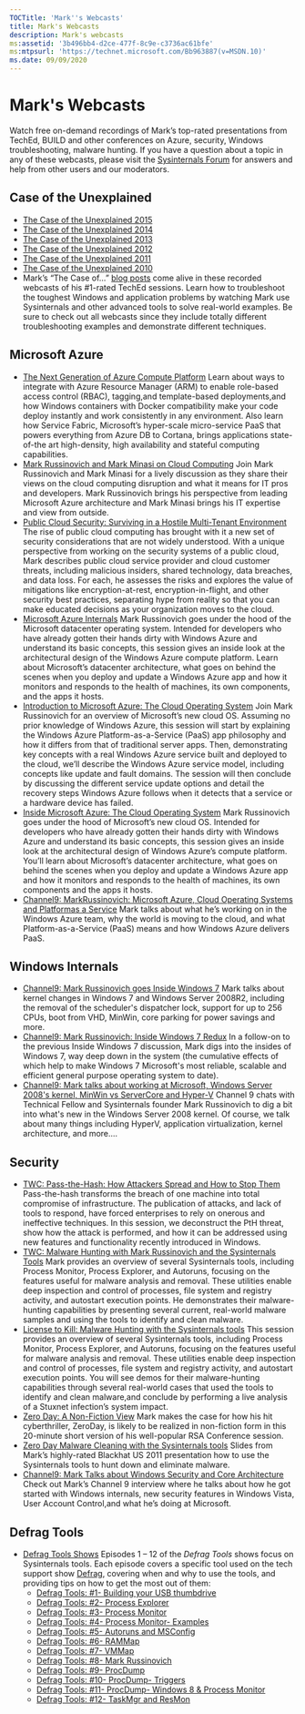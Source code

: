 ```yaml
---
TOCTitle: 'Mark''s Webcasts'
title: Mark's Webcasts
description: Mark's webcasts
ms:assetid: '3b496bb4-d2ce-477f-8c9e-c3736ac61bfe'
ms:mtpsurl: 'https://technet.microsoft.com/Bb963887(v=MSDN.10)'
ms.date: 09/09/2020
---
```


# Mark's Webcasts

Watch free on-demand recordings of Mark’s top-rated presentations from
TechEd, BUILD and other conferences on Azure, security, Windows
troubleshooting, malware hunting. If you have a question about a topic
in any of these webcasts, please visit the [Sysinternals
Forum](https://forum.sysinternals.com/) for answers and help from other
users and our moderators.

## Case of the Unexplained

- [The Case of the Unexplained 2015](https://www.youtube.com/watch?v=WbIYw0tKqm8)
- [The Case of the Unexplained 2014](https://www.youtube.com/watch?v=iVCU2BDcfo8)
- [The Case of the Unexplained 2013](https://www.youtube.com/watch?v=RmORNa7rXm8)
- [The Case of the Unexplained 2012](https://www.youtube.com/watch?v=wO6oUqZpM_A)
- [The Case of the Unexplained 2011](https://www.youtube.com/watch?v=CrG_spCpplU)
- [The Case of the Unexplained 2010](https://www.youtube.com/watch?v=PYHqrwQIoxc)
- Mark’s  “The Case of…” [blog posts](https://technet.microsoft.com/sysinternals/bb963890.aspx) come alive in  these recorded webcasts of his #1-rated TechEd sessions. Learn how to troubleshoot the toughest Windows and application problems by watching Mark use Sysinternals and other advanced tools to solve real-world examples. Be sure to check out all webcasts since they include totally different troubleshooting examples and demonstrate different techniques.

## Microsoft Azure

- [The Next Generation of  Azure Compute Platform](https://channel9.msdn.com/events/build/2015/3-618)
Learn about ways to  integrate with Azure Resource Manager (ARM) to  enable  role-based  access  control (RBAC), tagging,and template-based  deployments,and how Windows containers  with Docker  compatibility make your code deploy  instantly and work consistently in  any environment. Also learn how Service Fabric, Microsoft’s hyper-scale micro-service PaaS that powers  everything  from Azure DB  to  Cortana, brings  applications state-of-the art high-density, high availability and stateful computing capabilities.
- [Mark Russinovich and Mark Minasi  on  Cloud Computing](/events/ignite-2015/brk2477)
Join Mark Russinovich and Mark Minasi  for a lively  discussion  as  they share their views on  the cloud computing disruption  and what it  means for IT  pros and developers. Mark Russinovich brings  his perspective from leading Microsoft Azure architecture and Mark Minasi  brings  his IT  expertise and view from outside.
- [Public Cloud Security: Surviving in a Hostile Multi-Tenant Environment](https://www.youtube.com/watch?v=lk4eCARD1RU)
 The rise of  public  cloud computing has brought with it a new set of  security considerations  that are not widely  understood. With a unique  perspective from working on  the security systems of a public  cloud,  Mark describes public  cloud service provider and cloud customer threats, including malicious insiders, shared  technology, data breaches, and data loss. For each, he  assesses the risks and explores the value of  mitigations like encryption-at-rest, encryption-in-flight, and other security best practices,  separating  hype from reality so  that you can make educated decisions as  your organization moves to  the cloud.
- [Microsoft  Azure Internals](/events/teched-2012/azr302)
  Mark Russinovich goes under the hood of  the Microsoft datacenter  operating system. Intended for developers  who have already gotten their hands dirty with Windows Azure and understand  its basic concepts, this session gives an  inside  look at  the architectural design  of  the Windows Azure compute platform. Learn about Microsoft’s datacenter  architecture, what goes on  behind  the scenes  when you deploy  and update  a Windows Azure app and how it  monitors and responds to  the health  of  machines, its own components, and the apps it  hosts.
- [Introduction to  Microsoft Azure:  The Cloud Operating System](/events/build-build2011/sac-852f)
  Join Mark Russinovich for an  overview of  Microsoft’s new cloud OS. Assuming no  prior knowledge of  Windows Azure,  this session will start by  explaining  the Windows Azure Platform-as-a-Service (PaaS)  app philosophy  and how it  differs from that of  traditional server  apps. Then, demonstrating key concepts with a real Windows Azure service built and deployed to  the cloud,  we’ll describe the Windows Azure service model,  including concepts like update  and fault domains. The session will then conclude by  discussing  the different service update  options and detail  the recovery steps Windows Azure follows when it  detects that a service or a hardware device  has failed.
- [Inside Microsoft Azure:  The Cloud Operating System](/events/build-build2011/sac-853t)
  Mark Russinovich goes under the hood of  Microsoft’s new cloud OS. Intended for developers  who have already gotten  their hands dirty with Windows Azure and understand  its basic concepts, this session gives an  inside  look at  the architectural design  of  Windows Azure’s compute platform. You’ll  learn about Microsoft’s datacenter  architecture, what goes on  behind  the scenes  when you deploy  and update  a Windows Azure app and how it  monitors and responds to  the health  of  machines, its own components  and the apps it  hosts.
- [Channel9:  MarkRussinovich: Microsoft Azure,  Cloud Operating Systems and Platformas a Service](https://channel9.msdn.com/shows/going+deep/mark-russinovich-windows-azure-cloud-operating-systems-and-platform-as-a-service)
 Mark talks about what he’s working on  in  the Windows Azure team, why the world is  moving  to  the cloud,  and what Platform-as-a-Service (PaaS)  means and how Windows Azure delivers PaaS.

## Windows Internals

- [Channel9:  Mark Russinovich goes Inside  Windows 7](https://channel9.msdn.com/shows/going+deep/mark-russinovich-inside-windows-7/)
 Mark talks about kernel  changes in  Windows 7 and Windows Server  2008R2, including the removal of  the scheduler's dispatcher  lock, support for up  to  256 CPUs, boot from VHD, MinWin, core parking for power savings and more.
- [Channel9:  Mark Russinovich: Inside  Windows 7 Redux](https://channel9.msdn.com/shows/going+deep/mark-russinovich-inside-windows-7-redux)
  In a follow-on to  the previous Inside  Windows 7 discussion, Mark digs into the insides of  Windows 7,  way deep down in  the system  (the cumulative effects of  which help to  make Windows 7 Microsoft's most reliable, scalable and efficient general purpose operating system  to  date).
- [Channel9:  Mark talks about working at  Microsoft,  Windows Server  2008's  kernel, MinWin  vs  ServerCore  and Hyper-V](https://channel9.msdn.com/shows/going+deep/mark-russinovich-on-working-at-microsoft-windows-server-2008-kernel-minwin-vs-servercore-hyperv/)
 Channel 9 chats with Technical Fellow  and Sysinternals founder Mark Russinovich to  dig a bit into what's  new in  the Windows Server  2008 kernel. Of  course, we  talk about many things  including HyperV, application virtualization, kernel  architecture, and more....

## Security

- [TWC: Pass-the-Hash:  How Attackers Spread  and How to  Stop Them](https://www.youtube.com/watch?v=uXRfD0sx-LA)
  Pass-the-hash transforms  the breach  of  one machine into total compromise  of  infrastructure. The publication of  attacks, and lack of  tools to  respond, have forced  enterprises to  rely on  onerous and ineffective techniques. In  this session, we  deconstruct the PtH threat, show how the attack  is  performed,  and how it  can be  addressed using new features and functionality recently introduced  in  Windows.
- [TWC: Malware Hunting with Mark Russinovich and the Sysinternals Tools](https://www.youtube.com/watch?v=vW8eAqZyWeo)
 Mark provides an  overview of  several Sysinternals tools,  including Process Monitor, Process Explorer, and Autoruns, focusing on  the features useful  for malware analysis and removal. These utilities enable  deep inspection  and control of  processes,  file system  and registry activity, and autostart execution points. He  demonstrates their malware-hunting capabilities by  presenting  several current, real-world  malware samples and using the tools to  identify and clean malware.
- [License to  Kill: Malware Hunting with the Sysinternals tools](https://www.youtube.com/watch?v=A_TPZxuTzBU)
  This session provides an  overview of  several Sysinternals tools,  including Process Monitor, Process Explorer, and Autoruns, focusing on  the features useful  for malware analysis and removal. These utilities enable  deep inspection  and control of  processes,  file system  and registry activity, and autostart execution points. You will see demos for their malware-hunting capabilities through several real-world  cases that used the tools to  identify and clean malware,and conclude by  performing  a live analysis of a Stuxnet infection’s system  impact.
- [Zero Day: A Non-Fiction View](https://www.youtube.com/watch?v=SX7Lxvb5ZD8)
  Mark makes the case for how his hit cyberthriller,  ZeroDay, is  likely  to  be  realized in non-fiction form in  this 20-minute short version of  his well-popular RSA Conference  session.
- [Zero Day Malware Cleaning with the Sysinternals tools](https://download.sysinternals.com/files/SysinternalsMalwareCleaning.pdf)
 Slides  from Mark’s  highly-rated Blackhat US  2011 presentation  how to  use the Sysinternals tools to  hunt down and eliminate malware.
- [Channel9:  Mark Talks about Windows Security and Core Architecture](https://channel9.msdn.com/showpost.aspx?postid=294410)
Check out Mark’s  Channel 9 interview where he  talks about how he  got started with Windows internals,  new security features in  Windows Vista,  User Account Control,and what he’s doing at  Microsoft.

## Defrag Tools

- [Defrag Tools Shows](https://channel9.msdn.com/shows/defrag-tools)
  Episodes 1 – 12 of the *Defrag Tools* shows focus on Sysinternals tools. Each episode covers a specific tool used on the tech support show [Defrag](https://channel9.msdn.com/shows/the-defrag-show), covering when
  and why to use the tools, and providing tips on how to get the most out of them:
  - [Defrag Tools: #1- Building your USB thumbdrive](/shows/defrag-tools/building-your-usb-thumbdrive)
  - [Defrag Tools: #2- Process Explorer](/shows/defrag-tools/2-process-explorer)
  - [Defrag Tools: #3- Process Monitor](/shows/defrag-tools/3-process-monitor)
  - [Defrag Tools: #4- Process Monitor- Examples](/shows/defrag-tools/4-process-monitor)
  - [Defrag Tools: #5- Autoruns and MSConfig](/shows/defrag-tools/5-autoruns)
  - [Defrag Tools: #6- RAMMap](/shows/defrag-tools/6-rammap)
  - [Defrag Tools: #7- VMMap](/shows/defrag-tools/7-vmmap)
  - [Defrag Tools: #8- Mark Russinovich](/shows/defrag-tools/live-teched-2014-mark-russinovich)
  - [Defrag Tools: #9- ProcDump](/shows/defrag-tools/9-procdump)
  - [Defrag Tools: #10- ProcDump- Triggers](/shows/defrag-tools/10-procdump-triggers)
  - [Defrag Tools: #11- ProcDump- Windows 8 & Process Monitor](/shows/defrag-tools/11-procdump-windows-8-process-monitor)
  - [Defrag Tools: #12- TaskMgr and ResMon](/shows/defrag-tools/12-taskmgr-resmon)

